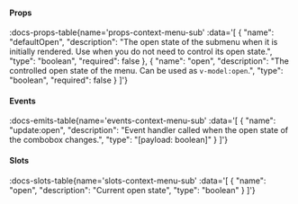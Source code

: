 <!-- This file was automatic generated. Do not edit it manually -->

#### Props
:docs-props-table{name='props-context-menu-sub' :data='[
  {
    "name": "defaultOpen",
    "description": "The open state of the submenu when it is initially rendered. Use when you do not need to control its open state.",
    "type": "boolean",
    "required": false
  },
  {
    "name": "open",
    "description": "The controlled open state of the menu. Can be used as `v-model:open`.",
    "type": "boolean",
    "required": false
  }
]'} 

#### Events

:docs-emits-table{name='events-context-menu-sub' :data='[
  {
    "name": "update:open",
    "description": "Event handler called when the open state of the combobox changes.",
    "type": "[payload: boolean]"
  }
]'} 

#### Slots

:docs-slots-table{name='slots-context-menu-sub' :data='[
  {
    "name": "open",
    "description": "Current open state",
    "type": "boolean"
  }
]'} 
